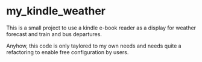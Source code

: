 # my_kindle_weather
This is a small project to use a kindle e-book reader as a display for weather forecast and train and bus departures.

Anyhow, this code is only taylored to my own needs and needs quite a refactoring to enable free configuration by users. 
